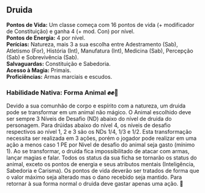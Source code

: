 ## Druida <a id="druida"></a>

**Pontos de Vida:** Um classe começa com 16 pontos de vida (+ modificador de Constituição) e ganha 4 (+ mod. Con) por nível.</br>
**Pontos de Energia:** 4 por nível.</br>
**Perícias:** Natureza, mais 3 a sua escolha entre Adestramento (Sab), Atletismo (For), História (Int), Manufatura (Int), Medicina (Sab), Percepção (Sab) e Sobrevivência (Sab).</br>
**Salvaguardas:** Constituição e Sabedoria.</br>
**Acesso à Magia:** Primais.</br>
**Proficiências:** Armas marciais e escudos.</br>

### Habilidade Nativa: Forma Animal ✊✊🤘
Devido a sua comunhão de corpo e espírito com a natureza, um druida pode se transformar em um animal não mágico. O Animal escolhido deve ser sempre 3 Níveis de Desafio (ND) abaixo do nível de druida do personagem. Para drúidas abaixo do nível 4, os níveis de desafio respectivos ao nível 1, 2 e 3 são os NDs 1/4, 1/3 e 1/2. Esta transformação necessita ser realizada em 3 ações, porém o jogador pode realizar em uma ação a menos caso 1 PE por Nivel de desafio do animal seja gasto (mínimo 1). Ao se transformar, o druida fica impossibilitado de atacar com armas, lançar magias e falar. Todos os status da sua ficha se tornarão os status do animal, exceto os pontos de energia e seus atributos mentais (Inteligência, Sabedoria e Carisma). Os pontos de vida deverão ser tratados de forma que o valor máximo seja alterado mas o dano recebido seja mantido. Para retornar à sua forma normal o druida deve gastar apenas uma ação. 🧙
